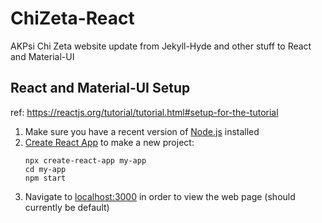 # ChiZeta-React
AKPsi Chi Zeta website update from Jekyll-Hyde and other stuff to React and Material-UI

## React and Material-UI Setup
ref: https://reactjs.org/tutorial/tutorial.html#setup-for-the-tutorial
1. Make sure you have a recent version of [Node.js](https://nodejs.org/en/) installed
2. [Create React App](https://reactjs.org/docs/create-a-new-react-app.html#create-react-app) to make a new project:
   ```
   npx create-react-app my-app
   cd my-app
   npm start
   ```
3. Navigate to [localhost:3000](http://localhost:3000/) in order to view the web page (should currently be default)